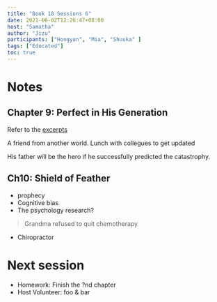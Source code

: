 ```yaml
---
title: "Book 18 Sessions 6"
date: 2021-06-02T12:26:47+08:00
host: "Samatha"
author: "Jizu"
participants: ["Hongyan", "Mia", "Shuuka" ]
tags: ["Educated"]
toc: true
---
```


# Notes

## Chapter 9: Perfect in His Generation

Refer to the [excerpts](https://english-reading-club.github.io/notes/book-18-sessions-5/#chapter-9-perfect-in-his-generation)

A friend from another world.
Lunch with collegues to get updated

His father will be the hero if he successfully predicted the catastrophy.

## Ch10: Shield of Feather

- prophecy
- Cognitive bias
- The psychology research?

> Grandma refused to quit chemotherapy

- Chiropractor






# Next session

- Homework: Finish the ?nd chapter
- Host Volunteer: foo & bar
